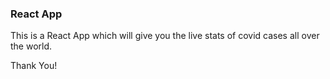 ### React App
This is a React App which will give you the live stats of covid cases all over the world.

Thank You!
